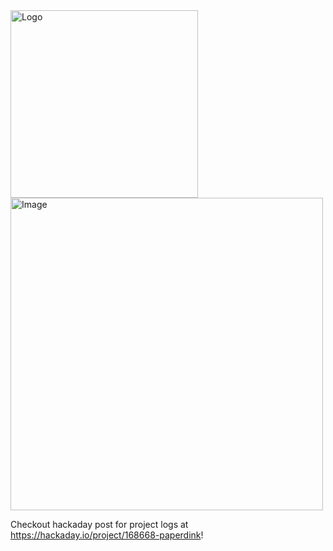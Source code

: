 <img src="https://rgujju.github.io/paperdink/images/paperd_ink.svg" alt="Logo" width="300px">

<img src="https://rgujju.github.io/paperdink/images/abstract_clock_side_image.png" alt="Image" width="500px">

Checkout hackaday post for project logs at https://hackaday.io/project/168668-paperdink!


